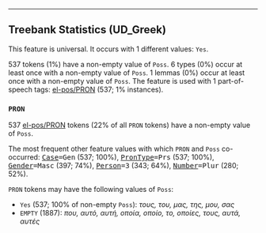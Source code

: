 

--------------------------------------------------------------------------------

## Treebank Statistics (UD_Greek)

This feature is universal.
It occurs with 1 different values: `Yes`.

537 tokens (1%) have a non-empty value of `Poss`.
6 types (0%) occur at least once with a non-empty value of `Poss`.
1 lemmas (0%) occur at least once with a non-empty value of `Poss`.
The feature is used with 1 part-of-speech tags: [el-pos/PRON]() (537; 1% instances).

### `PRON`

537 [el-pos/PRON]() tokens (22% of all `PRON` tokens) have a non-empty value of `Poss`.

The most frequent other feature values with which `PRON` and `Poss` co-occurred: <tt><a href="Case.html">Case</a>=Gen</tt> (537; 100%), <tt><a href="PronType.html">PronType</a>=Prs</tt> (537; 100%), <tt><a href="Gender.html">Gender</a>=Masc</tt> (397; 74%), <tt><a href="Person.html">Person</a>=3</tt> (343; 64%), <tt><a href="Number.html">Number</a>=Plur</tt> (280; 52%).

`PRON` tokens may have the following values of `Poss`:

* `Yes` (537; 100% of non-empty `Poss`): <em>τους, του, μας, της, μου, σας</em>
* `EMPTY` (1887): <em>που, αυτό, αυτή, οποία, οποίο, το, οποίες, τους, αυτά, αυτές</em>

